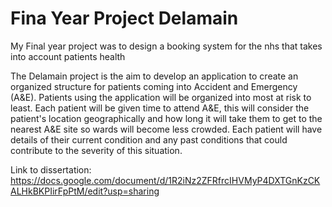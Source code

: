 # Fina Year Project Delamain
 My Final year project was to design a booking system for the nhs that takes into account patients health


The Delamain project is the aim to develop an application to create an organized structure for patients coming into Accident and Emergency (A&E). Patients using the application will be organized into most at risk to least. Each patient will be given time to attend A&E, this will consider the patient's location geographically and how long it will take them to get to the nearest A&E site so wards will become less crowded. Each patient will have details of their current condition and any past conditions that could contribute to the severity of this situation.

Link to dissertation: https://docs.google.com/document/d/1R2iNz2ZFRfrcIHVMyP4DXTGnKzCKALHkBKPIirFpPtM/edit?usp=sharing 
